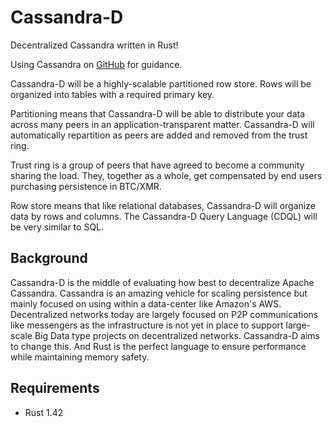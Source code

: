 # Cassandra-D
Decentralized Cassandra written in Rust!

Using Cassandra on [GitHub](https://github.com/apache/cassandra.git) for guidance.

Cassandra-D will be a highly-scalable partitioned row store. Rows will be organized into tables with a required primary key.

Partitioning means that Cassandra-D will be able to distribute your data across many peers in an application-transparent matter. Cassandra-D will automatically repartition as peers are added and removed from the trust ring.

Trust ring is a group of peers that have agreed to become a community sharing the load. They, together as a whole, get compensated
by end users purchasing persistence in BTC/XMR.

Row store means that like relational databases, Cassandra-D will organize data by rows and columns. The Cassandra-D Query Language (CDQL) will be very similar to SQL.

## Background

Cassandra-D is the middle of evaluating how best to decentralize Apache Cassandra. Cassandra is an amazing vehicle
for scaling persistence but mainly focused on using within a data-center like Amazon's AWS. Decentralized networks
today are largely focused on P2P communications like messengers as the infrastructure is not yet in place to support
large-scale Big Data type projects on decentralized networks. Cassandra-D aims to change this. And Rust is the perfect
language to ensure performance while maintaining memory safety.

## Requirements

* Rust 1.42
